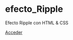 # efecto_Ripple
Efecto Ripple con HTML &amp; CSS

<a href="https://tripleyei.github.io/efecto_Ripple/"> Acceder</a>
